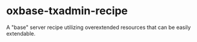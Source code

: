 # oxbase-txadmin-recipe
A "base" server recipe utilizing overextended resources that can be easily extendable.
